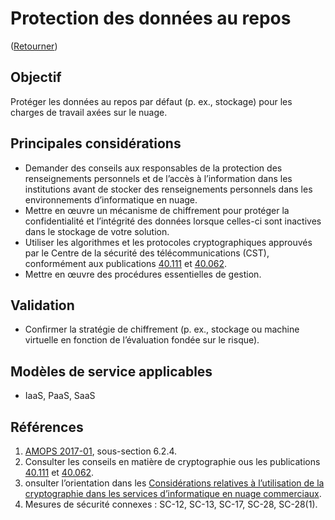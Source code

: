 # Protection des données au repos

([Retourner](/README.md#résumé---30-premiers-jours))

## Objectif

Protéger les données au repos par défaut (p. ex., stockage) pour les charges de travail axées sur le nuage.

## Principales considérations

* Demander des conseils aux responsables de la protection des renseignements personnels et de l’accès à l’information dans les institutions avant de stocker des renseignements personnels dans les environnements d’informatique en nuage.
* Mettre en œuvre un mécanisme de chiffrement pour protéger la confidentialité et l’intégrité des données lorsque celles-ci sont inactives dans le stockage de votre solution.
* Utiliser les algorithmes et les protocoles cryptographiques approuvés par le Centre de la sécurité des télécommunications (CST), conformément aux publications [40.111](https://cyber.gc.ca/fr/orientation/algorithmes-cryptographiques-pour-linformation-non-classifie-protege-et-protege-b) et [40.062](https://www.cyber.gc.ca/sites/default/files/publications/itsap40062-fr_0.pdf).
* Mettre en œuvre des procédures essentielles de gestion.

## Validation

* Confirmer la stratégie de chiffrement (p. ex., stockage ou machine virtuelle en fonction de l’évaluation fondée sur le risque).

## Modèles de service applicables

* IaaS, PaaS, SaaS

## Références

1. [AMOPS 2017-01](https://www.canada.ca/fr/gouvernement/systeme/gouvernement-numerique/innovations-gouvernementales-numeriques/services-informatique-nuage/orientation-utilisation-securisee-services-commerciaux-informatique-nuage-amops.html), sous-section 6.2.4.
2. Consulter les conseils en matière de cryptographie ous les publications [40.111](https://cyber.gc.ca/fr/orientation/algorithmes-cryptographiques-pour-linformation-non-classifie-protege-et-protege-b) et [40.062](https://www.cyber.gc.ca/sites/default/files/publications/itsap40062-fr_0.pdf).
3. onsulter l’orientation dans les [Considérations relatives à l’utilisation de la cryptographie dans les services d’informatique en nuage commerciaux](https://www.canada.ca/fr/gouvernement/systeme/gouvernement-numerique/innovations-gouvernementales-numeriques/services-informatique-nuage/consideration-utilisation-crrptographie-services-informatique-nauge.html).
4. Mesures de sécurité connexes : SC-12, SC-13, SC-17, SC-28, SC-28(1).
